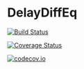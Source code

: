 # DelayDiffEq

[![Build Status](https://travis-ci.org/ChrisRackauckas/DelayDiffEq.jl.svg?branch=master)](https://travis-ci.org/ChrisRackauckas/DelayDiffEq.jl)

[![Coverage Status](https://coveralls.io/repos/ChrisRackauckas/DelayDiffEq.jl/badge.svg?branch=master&service=github)](https://coveralls.io/github/ChrisRackauckas/DelayDiffEq.jl?branch=master)

[![codecov.io](http://codecov.io/github/ChrisRackauckas/DelayDiffEq.jl/coverage.svg?branch=master)](http://codecov.io/github/ChrisRackauckas/DelayDiffEq.jl?branch=master)
